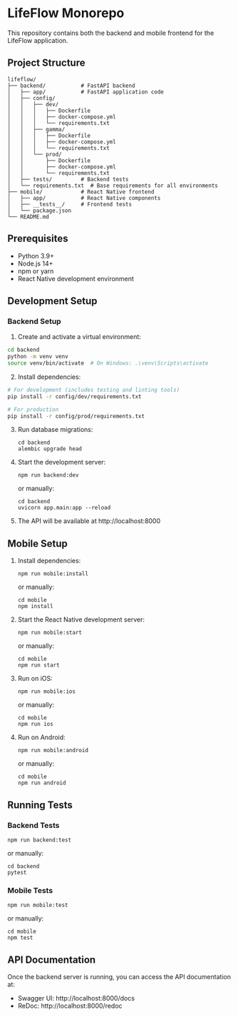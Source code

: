 # LifeFlow Monorepo

This repository contains both the backend and mobile frontend for the LifeFlow application.

## Project Structure

```
lifeflow/
├── backend/           # FastAPI backend
│   ├── app/           # FastAPI application code
│   ├── config/
│   │   ├── dev/
│   │   │   ├── Dockerfile
│   │   │   ├── docker-compose.yml
│   │   │   └── requirements.txt
│   │   ├── gamma/
│   │   │   ├── Dockerfile
│   │   │   ├── docker-compose.yml
│   │   │   └── requirements.txt
│   │   └── prod/
│   │       ├── Dockerfile
│   │       ├── docker-compose.yml
│   │       └── requirements.txt
│   ├── tests/         # Backend tests
│   └── requirements.txt  # Base requirements for all environments
├── mobile/            # React Native frontend
│   ├── app/           # React Native components
│   ├── __tests__/     # Frontend tests
│   └── package.json
└── README.md
```

## Prerequisites

- Python 3.9+
- Node.js 14+
- npm or yarn
- React Native development environment

## Development Setup

### Backend Setup

1. Create and activate a virtual environment:

```bash
cd backend
python -m venv venv
source venv/bin/activate  # On Windows: .\venv\Scripts\activate
```

2. Install dependencies:

```bash
# For development (includes testing and linting tools)
pip install -r config/dev/requirements.txt

# For production
pip install -r config/prod/requirements.txt
```

3. Run database migrations:

   ```
   cd backend
   alembic upgrade head
   ```

4. Start the development server:

   ```
   npm run backend:dev
   ```

   or manually:

   ```
   cd backend
   uvicorn app.main:app --reload
   ```

5. The API will be available at http://localhost:8000

## Mobile Setup

1. Install dependencies:

   ```
   npm run mobile:install
   ```

   or manually:

   ```
   cd mobile
   npm install
   ```

2. Start the React Native development server:

   ```
   npm run mobile:start
   ```

   or manually:

   ```
   cd mobile
   npm run start
   ```

3. Run on iOS:

   ```
   npm run mobile:ios
   ```

   or manually:

   ```
   cd mobile
   npm run ios
   ```

4. Run on Android:
   ```
   npm run mobile:android
   ```
   or manually:
   ```
   cd mobile
   npm run android
   ```

## Running Tests

### Backend Tests

```
npm run backend:test
```

or manually:

```
cd backend
pytest
```

### Mobile Tests

```
npm run mobile:test
```

or manually:

```
cd mobile
npm test
```

## API Documentation

Once the backend server is running, you can access the API documentation at:

- Swagger UI: http://localhost:8000/docs
- ReDoc: http://localhost:8000/redoc
